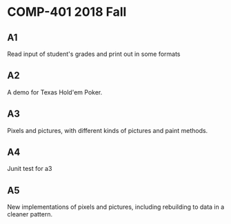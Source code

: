# COMP-401 2018 Fall

## A1
Read input of student's grades and print out in some formats

## A2
A demo for Texas Hold'em Poker.

## A3
Pixels and pictures, with different kinds of pictures and paint methods.

## A4
Junit test for a3

## A5
New implementations of pixels and pictures, including rebuilding to data in a cleaner pattern. 
